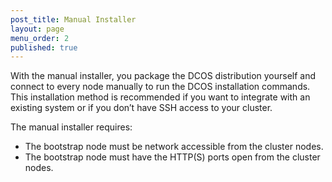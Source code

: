 ```yaml
---
post_title: Manual Installer
layout: page
menu_order: 2
published: true
---
```


With the manual installer, you package the DCOS distribution yourself and connect to every node manually to run the DCOS installation commands. This installation method is recommended if you want to integrate with an existing system or if you don’t have SSH access to your cluster.

The manual installer requires:

*   The bootstrap node must be network accessible from the cluster nodes.
*   The bootstrap node must have the HTTP(S) ports open from the cluster nodes.